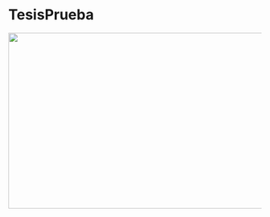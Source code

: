 # TesisPrueba

<div style="text-align:center" ><img src ="https://user-images.githubusercontent.com/33547749/159361179-e5cae02e-8a26-42cc-acb7-e1c4a0401e1f.png" width="600" height="350", style="text-align:center" /></div>
